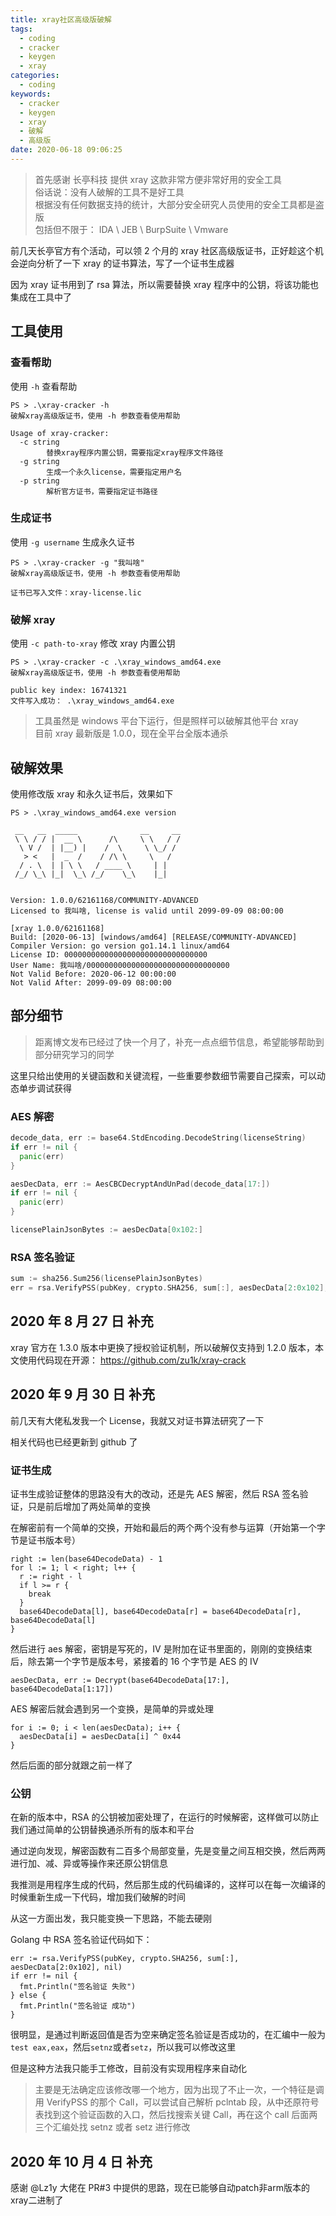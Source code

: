 ```yaml
---
title: xray社区高级版破解
tags:
  - coding
  - cracker
  - keygen
  - xray
categories:
  - coding
keywords:
  - cracker
  - keygen
  - xray
  - 破解
  - 高级版
date: 2020-06-18 09:06:25
---
```


> 首先感谢 长亭科技 提供 xray 这款非常方便非常好用的安全工具  
> 俗话说：没有人破解的工具不是好工具  
> 根据没有任何数据支持的统计，大部分安全研究人员使用的安全工具都是盗版  
> 包括但不限于： IDA \ JEB \ BurpSuite \ Vmware

前几天长亭官方有个活动，可以领 2 个月的 xray 社区高级版证书，正好趁这个机会逆向分析了一下 xray 的证书算法，写了一个证书生成器

因为 xray 证书用到了 rsa 算法，所以需要替换 xray 程序中的公钥，将该功能也集成在工具中了

## 工具使用

### 查看帮助

使用 `-h` 查看帮助

```shell
PS > .\xray-cracker -h
破解xray高级版证书，使用 -h 参数查看使用帮助

Usage of xray-cracker:
  -c string
        替换xray程序内置公钥，需要指定xray程序文件路径
  -g string
        生成一个永久license，需要指定用户名
  -p string
        解析官方证书，需要指定证书路径
```

### 生成证书

使用 `-g username` 生成永久证书

```shell
PS > .\xray-cracker -g "我叫啥"
破解xray高级版证书，使用 -h 参数查看使用帮助

证书已写入文件：xray-license.lic
```

### 破解 xray

使用 `-c path-to-xray` 修改 xray 内置公钥

```shell
PS > .\xray-cracker -c .\xray_windows_amd64.exe
破解xray高级版证书，使用 -h 参数查看使用帮助

public key index: 16741321
文件写入成功： .\xray_windows_amd64.exe
```

> 工具虽然是 windows 平台下运行，但是照样可以破解其他平台 xray  
> 目前 xray 最新版是 1.0.0，现在全平台全版本通杀

## 破解效果

使用修改版 xray 和永久证书后，效果如下

```shell
PS > .\xray_windows_amd64.exe version

 __   __  _____              __     __
 \ \ / / |  __ \      /\     \ \   / /
  \ V /  | |__) |    /  \     \ \_/ /
   > <   |  _  /    / /\ \     \   /
  / . \  | | \ \   / ____ \     | |
 /_/ \_\ |_|  \_\ /_/    \_\    |_|


Version: 1.0.0/62161168/COMMUNITY-ADVANCED
Licensed to 我叫啥, license is valid until 2099-09-09 08:00:00

[xray 1.0.0/62161168]
Build: [2020-06-13] [windows/amd64] [RELEASE/COMMUNITY-ADVANCED]
Compiler Version: go version go1.14.1 linux/amd64
License ID: 00000000000000000000000000000000
User Name: 我叫啥/00000000000000000000000000000000
Not Valid Before: 2020-06-12 00:00:00
Not Valid After: 2099-09-09 08:00:00
```

## 部分细节

> 距离博文发布已经过了快一个月了，补充一点点细节信息，希望能够帮助到部分研究学习的同学

这里只给出使用的关键函数和关键流程，一些重要参数细节需要自己探索，可以动态单步调试获得

### AES 解密

```go
decode_data, err := base64.StdEncoding.DecodeString(licenseString)
if err != nil {
  panic(err)
}

aesDecData, err := AesCBCDecryptAndUnPad(decode_data[17:])
if err != nil {
  panic(err)
}

licensePlainJsonBytes := aesDecData[0x102:]
```

### RSA 签名验证

```go
sum := sha256.Sum256(licensePlainJsonBytes)
err = rsa.VerifyPSS(pubKey, crypto.SHA256, sum[:], aesDecData[2:0x102], nil)
```

## 2020 年 8 月 27 日 补充

xray 官方在 1.3.0 版本中更换了授权验证机制，所以破解仅支持到 1.2.0 版本，本文使用代码现在开源： https://github.com/zu1k/xray-crack

## 2020 年 9 月 30 日 补充

前几天有大佬私发我一个 License，我就又对证书算法研究了一下

相关代码也已经更新到 github 了

### 证书生成

证书生成验证整体的思路没有大的改动，还是先 AES 解密，然后 RSA 签名验证，只是前后增加了两处简单的变换

在解密前有一个简单的交换，开始和最后的两个两个没有参与运算（开始第一个字节是证书版本号）

```golang
right := len(base64DecodeData) - 1
for l := 1; l < right; l++ {
  r := right - l
  if l >= r {
    break
  }
  base64DecodeData[l], base64DecodeData[r] = base64DecodeData[r], base64DecodeData[l]
}
```

然后进行 aes 解密，密钥是写死的，IV 是附加在证书里面的，刚刚的变换结束后，除去第一个字节是版本号，紧接着的 16 个字节是 AES 的 IV

```golang
aesDecData, err := Decrypt(base64DecodeData[17:], base64DecodeData[1:17])
```

AES 解密后就会遇到另一个变换，是简单的异或处理

```golang
for i := 0; i < len(aesDecData); i++ {
  aesDecData[i] = aesDecData[i] ^ 0x44
}
```

然后后面的部分就跟之前一样了

### 公钥

在新的版本中，RSA 的公钥被加密处理了，在运行的时候解密，这样做可以防止我们通过简单的公钥替换通杀所有的版本和平台

通过逆向发现，解密函数有二百多个局部变量，先是变量之间互相交换，然后两两进行加、减、异或等操作来还原公钥信息

我推测是用程序生成的代码，然后那生成的代码编译的，这样可以在每一次编译的时候重新生成一下代码，增加我们破解的时间

从这一方面出发，我只能变换一下思路，不能去硬刚

Golang 中 RSA 签名验证代码如下：

```golang
err := rsa.VerifyPSS(pubKey, crypto.SHA256, sum[:], aesDecData[2:0x102], nil)
if err != nil {
  fmt.Println("签名验证 失败")
} else {
  fmt.Println("签名验证 成功")
}
```

很明显，是通过判断返回值是否为空来确定签名验证是否成功的，在汇编中一般为`test eax,eax`，然后`setnz`或者`setz`，所以我可以修改这里

但是这种方法我只能手工修改，目前没有实现用程序来自动化

> 主要是无法确定应该修改哪一个地方，因为出现了不止一次，一个特征是调用 VerifyPSS 的那个 Call，可以尝试自己解析 pclntab 段，从中还原符号表找到这个验证函数的入口，然后找搜索关键 Call，再在这个 call 后面两三个汇编处找 setnz 或者 setz 进行修改

## 2020 年 10 月 4 日 补充

感谢 @Lz1y 大佬在 PR#3 中提供的思路，现在已能够自动patch非arm版本的xray二进制了
